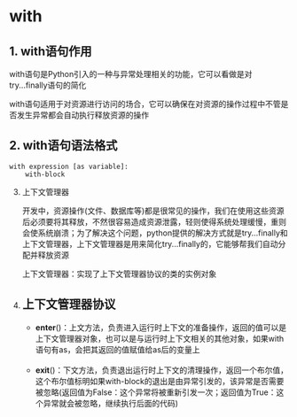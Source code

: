 # with



## 1. with语句作用



with语句是Python引入的一种与异常处理相关的功能，它可以看做是对try...finally语句的简化

with语句适用于对资源进行访问的场合，它可以确保在对资源的操作过程中不管是否发生异常都会自动执行释放资源的操作

## 2.  with语句语法格式

````
with expression [as variable]:
    with-block
````



3. 上下文管理器

   开发中，资源操作(文件、数据库等)都是很常见的操作，我们在使用这些资源后必须要将其释放，不然很容易造成资源泄露，轻则使得系统处理缓慢，重则会使系统崩溃；为了解决这个问题，python提供的解决方式就是try...finally和上下文管理器，上下文管理器是用来简化try...finally的，它能够帮我们自动分配并释放资源

   上下文管理器：实现了上下文管理器协议的类的实例对象


4. ## 上下文管理器协议

   - __enter__()：上文方法，负责进入运行时上下文的准备操作，返回的值可以是上下文管理器对象，也可以是与运行时上下文相关的其他对象，如果with语句有as，会把其返回的值赋值给as后的变量上



   <br/>

   - __exit__()：下文方法，负责退出运行时上下文的清理操作，返回一个布尔值，这个布尔值标明如果with-block的退出是由异常引发的，该异常是否需要被忽略(返回值为False：这个异常将被重新引发一次；返回值为True：这个异常就会被忽略，继续执行后面的代码)





